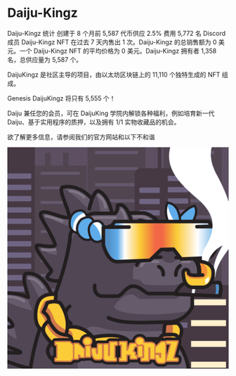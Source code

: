 # Daiju-Kingz

Daiju-Kingz 统计
创建于 8 个月前
5,587 代币供应
2.5% 费用
5,772 名 Discord 成员
Daiju-Kingz NFT 在过去 7 天内售出 1 次。Daiju-Kingz 的总销售额为 0 美元。一个 Daiju-Kingz NFT 的平均价格为 0 美元。Daiju-Kingz 拥有者 1,358 名，总供应量为 5,587 个。

DaijuKingz 是社区主导的项目，由以太坊区块链上的 11,110 个独特生成的 NFT 组成。

Genesis DaijuKingz 将只有 5,555 个！

Daiju 兼任您的会员，可在 DaijuKing 学院内解锁各种福利，例如培育新一代 Daiju、基于实用程序的质押，以及拥有 1/1 实物收藏品的机会。

欲了解更多信息，请参阅我们的官方网站和以下不和谐

![NFT](unnamed.png)
